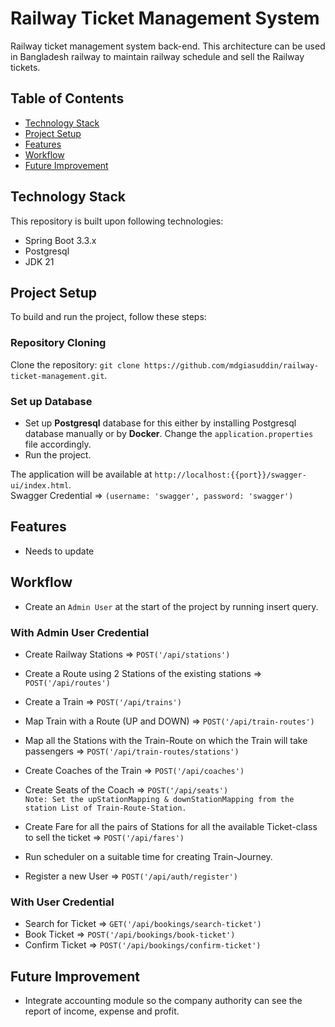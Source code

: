 # Railway Ticket Management System
Railway ticket management system back-end. This architecture can be used in Bangladesh railway to maintain railway schedule and sell the Railway tickets.

## Table of Contents
- [Technology Stack](#technology-stack)
- [Project Setup](#project-setup)
- [Features](#features)
- [Workflow](#workflow)
- [Future Improvement](#future-improvement)

## Technology Stack

This repository is built upon following technologies:

* Spring Boot 3.3.x
* Postgresql
* JDK 21

## Project Setup

To build and run the project, follow these steps:

### Repository Cloning

Clone the repository: `git clone https://github.com/mdgiasuddin/railway-ticket-management.git`.

### Set up Database

* Set up <b>Postgresql</b> database for this either by installing Postgresql database manually or by <b>Docker</b>.
  Change the `application.properties` file accordingly.
* Run the project.

The application will be available at `http://localhost:{{port}}/swagger-ui/index.html`. <br>
Swagger Credential => `(username: 'swagger', password: 'swagger')`

## Features
- Needs to update

## Workflow

* Create an `Admin User` at the start of the project by running insert query.

### With Admin User Credential

* Create Railway Stations => `POST('/api/stations')`
* Create a Route using 2 Stations of the existing stations => `POST('/api/routes')`
* Create a Train => `POST('/api/trains')`
* Map Train with a Route (UP and DOWN) => `POST('/api/train-routes')`
* Map all the Stations with the Train-Route on which the Train will take passengers =>
  `POST('/api/train-routes/stations')`
* Create Coaches of the Train => `POST('/api/coaches')`
* Create Seats of the Coach => `POST('/api/seats')` <br>
  `Note: Set the upStationMapping & downStationMapping from the station List of Train-Route-Station.`
* Create Fare for all the pairs of Stations for all the available Ticket-class to sell the ticket =>
  `POST('/api/fares')`
* Run scheduler on a suitable time for creating Train-Journey.

* Register a new User => `POST('/api/auth/register')`

### With User Credential

* Search for Ticket => `GET('/api/bookings/search-ticket')`
* Book Ticket => `POST('/api/bookings/book-ticket')`
* Confirm Ticket => `POST('/api/bookings/confirm-ticket')`


## Future Improvement
* Integrate accounting module so the company authority can see the report of income, expense and profit.
